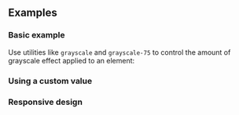 <ApiTable
  rows=
/>

## Examples

### Basic example

Use utilities like `grayscale` and `grayscale-75` to control the amount of grayscale effect applied to an element:

### Using a custom value

### Responsive design
